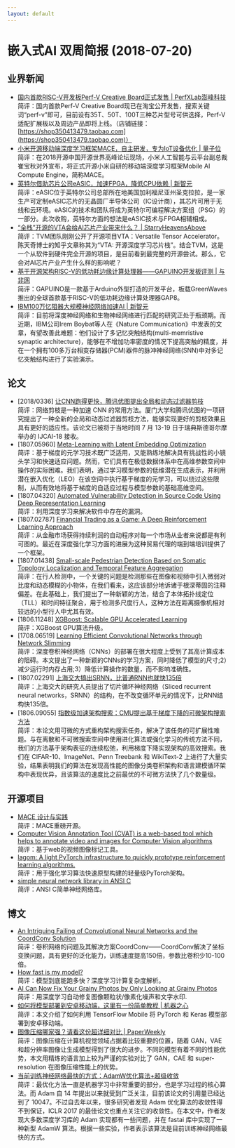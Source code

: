 ```yaml
---
layout: default
---
```


# 嵌入式AI 双周简报 (2018-07-20)

## 业界新闻

- [国内首款RISC-V开发板Perf-V Creative Board正式发售 | PerfXLab澎峰科技](https://shop350413479.taobao.com/)<br/>
简评：国内首款Perf-V Creative Board现已在淘宝公开发售，搜索关键词“perf-v”即可，目前设有35T、50T、100T三种芯片型号可供选择，Perf-V适配扩展板以及周边产品即将上线。（店铺链接：[https://shop350413479.taobao.com](https://shop350413479.taobao.com)）  
- [小米开源移动端深度学习框架MACE，自主研发，专为IoT设备优化 | 量子位](https://mp.weixin.qq.com/s/J6IjYz4KCIVHJ0QW8zCxfw)<br/>
简评：在2018开源中国开源世界高峰论坛现场，小米人工智能与云平台副总裁崔宝秋对外宣布，将正式开源小米自研的移动端深度学习框架Mobile AI Compute Engine，简称MACE。
- [英特尔借助芯片公司eASIC，加速FPGA，降低CPU依赖 | 新智元](https://mp.weixin.qq.com/s/h79cfwNRLnQDBW76ddMHyw)<br/>
简评：eASIC位于英特尔公司总部所在地美国加利福尼亚州圣克拉拉，是一家生产可定制eASIC芯片的无晶圆厂半导体公司（IC设计商），其芯片可用于无线和云环境。eASIC的技术和团队将成为英特尔可编程解决方案组（PSG）的一部分。此次收购，英特尔方面的想法是eASIC技术与FPGA相辅相成。  
- [“全栈”开源的VTA会给AI芯片产业带来什么？ | StarryHeavensAbove](https://mp.weixin.qq.com/s/5HwVRnX2g2ITB0o2JflNGQ)<br/>
简评：TVM团队刚刚公开了开源项目VTA：Versatile Tensor Accelerator。陈天奇博士的知乎文章称其为“VTA: 开源深度学习芯片栈”。结合TVM，这是一个从软件到硬件完全开源的项目，是目前看到最完整的开源尝试。那么，它会对AI芯片产业产生什么样的影响呢？  
- [基于开源架构RISC-V的低功耗边缘计算处理器——GAPUINO开发板评测 | 与非网](https://mp.weixin.qq.com/s/TLqzVXz_sc6sVWB4AnxZnw)<br/>
简评：GAPUINO是一款基于Arduino外型打造的开发平台，板载GreenWaves推出的全球首款基于RISC-V的低功耗边缘计算处理器GAP8。  
- [IBM100万忆阻器大规模神经网络加速AI | 新智元](https://mp.weixin.qq.com/s/eyzzeYOKdah-9WGUrhbAkg)<br />
简评：目前将深度神经网络和生物神经网络进行匹配的研究正处于瓶颈期。而近期，IBM公司Irem Boybat等人在《Nature Communication》中发表的文章，有望改善此难题：他们设计了多记忆突触结构(multi-memristive synaptic architecture)，能够在不增加功率密度的情况下提高突触的精度，并在一个拥有100多万台相变存储器(PCM)器件的脉冲神经网络(SNN)中对多记忆突触结构进行了实验演示。

## 论文

- [2018/0336] [让CNN跑得更快，腾讯优图提出全局和动态过滤器剪枝](https://www.ijcai.org/proceedings/2018/0336.pdf)<br/>
简评：网络剪枝是一种加速 CNN 的常用方法。厦门大学和腾讯优图的一项研究提出了一种全新的全局和动态过滤器剪枝方法，能够实现更好的剪枝效果且具有更好的适应性。该论文已被将于当地时间 7 月 13-19 日于瑞典斯德哥尔摩举办的 IJCAI-18 接收。  
- [1807.05960] [Meta-Learning with Latent Embedding Optimization](https://arxiv.org/abs/1807.05960)<br/>
简评：基于梯度的元学习技术既广泛适用，又能熟练地解决具有挑战性的小镜头学习和快速适应问题。然而，它们具有在极低数据体系中在高维参数空间中操作的实际困难。我们表明，通过学习模型参数的低维潜在生成表示，并利用潜在嵌入优化（LEO）在该空间中执行基于梯度的元学习，可以绕过这些限制，从而有效地将基于梯度的自适应过程与模型参数的基础高维空间。
- [1807.04320] [Automated Vulnerability Detection in Source Code Using Deep Representation Learning](https://arxiv.org/abs/1807.04320)<br/>
简评：利用深度学习来解决软件中存在的漏洞。
- [1807.02787] [Financial Trading as a Game: A Deep Reinforcement Learning Approach](https://arxiv.org/abs/1807.02787)<br/>
简评：从金融市场获得持续利润的自动程序对每一个市场从业者来说都是有利可图的。最近在深度强化学习方面的进展为这种贸易代理的端到端培训提供了一个框架。
- [1807.01438] [Small-scale Pedestrian Detection Based on Somatic Topology Localization and Temporal Feature Aggregation](https://arxiv.org/abs/1807.01438)<br/>
简评：在行人检测中，一个关键的问题是检测那些在图像和视频中引入微弱对比度和动态模糊的小物体，在我们看来，这应该部分地诉诸于根深蒂固的注释偏差。在此基础上，我们提出了一种新颖的方法，结合了本体拓扑线定位（TLL）和时间特征聚合，用于检测多尺度行人，这种方法在距离摄像机相对较远的小型行人中尤其有效。
- [1806.11248] [XGBoost: Scalable GPU Accelerated Learning](https://arxiv.org/abs/1806.11248)<br/>
简评：XGBoost GPU算法升级。
- [1708.06519] [Learning Efficient Convolutional Networks through Network Slimming](https://arxiv.org/abs/1708.06519)<br/>
简评：深度卷积神经网络（CNNs）的部署在很大程度上受到了其高计算成本的阻碍。本文提出了一种新颖的CNNs的学习方案，同时降低了模型的尺寸;2）减少运行时内存占用;3）降低计算操作的数量，而不影响准确性。
- [1807.02291] [上海交大搞出SRNN，比普通RNN也就快135倍](https://arxiv.org/abs/1807.02291)<br/>
简评：上海交大的研究人员提出了切片循环神经网络（Sliced recurrent neural networks，SRNN）的结构，在不改变循环单元的情况下，比RNN结构快135倍。
- [1806.09055] [指数级加速架构搜索：CMU提出基于梯度下降的可微架构搜索方法](https://arxiv.org/abs/1806.09055)<br/>
简评：本论文用可微的方式重构架构搜索任务，解决了该任务的可扩展性难题。与在离散和不可微搜索空间中使用进化算法或强化学习的传统方法不同，我们的方法基于架构表征的连续松弛，利用梯度下降实现架构的高效搜索。我们在 CIFAR-10、ImageNet、Penn Treebank 和 WikiText-2 上进行了大量实验，结果表明我们的算法在发现高性能的图像分类卷积架构和语言建模循环架构中表现优异，且该算法的速度比之前最优的不可微方法快了几个数量级。

## 开源项目

- [MACE 设计与实践](https://github.com/XiaoMi/mace)<br/>
简评：MACE重磅开源。
- [Computer Vision Annotation Tool (CVAT) is a web-based tool which helps to annotate video and images for Computer Vision algorithms](https://github.com/opencv/cvat)<br/>
简评：基于web的视频图像标记工具。
- [lagom: A light PyTorch infrastructure to quickly prototype reinforcement learning algorithms.](https://github.com/zuoxingdong/lagom)<br/>
简评：用于强化学习算法快速原型构建的轻量级PyTorch架构。
- [simple neural network library in ANSI C](https://github.com/codeplea/genann)<br/>
简评：ANSI C简单神经网络库。

## 博文
- [An Intriguing Failing of Convolutional Neural Networks and the CoordConv Solution](https://eng.uber.com/coordconv/)<br/>
简评：卷积网络的问题及其解决方案CoordConv——CoordConv解决了坐标变换问题，具有更好的泛化能力，训练速度提高150倍，参数比卷积少10-100倍。
- [How fast is my model?](http://machinethink.net/blog/how-fast-is-my-model/)<br/>
简评：模型到底能跑多快？深度学习计算复杂度解析。
- [AI Can Now Fix Your Grainy Photos by Only Looking at Grainy Photos](https://weibo.com/tv/v/Gpnqtnipl?fid=1034:4260482161558120)<br/>
简评：用深度学习自动修复图像颗粒状/像素化噪声和文字水印.
- [如何将模型部署到安卓移动端，这里有一份简单教程 | 机器之心](https://mp.weixin.qq.com/s/23FoaaA3Z_3kf03BmepFPg)<br/>
简评：本文介绍了如何利用 TensorFlow Mobile 将 PyTorch 和 Keras 模型部署到安卓移动端。
- [图像压缩哪家强？请看这份超详细对比 | PaperWeekly](https://mp.weixin.qq.com/s/B7reSwa9sCZqbkYVM5-VOA)<br/>
简评：图像压缩在计算机视觉领域占据着比较重要的位置，随着 GAN，VAE 和超分辨率图像让生成模型得到了很大的进步。不同的模型有着不同的性能优势，本文用精炼的语言加上较为严谨的实验对比了 GAN，CAE 和 super-resolution 在图像压缩性能上的优势。
- [当前训练神经网络最快的方式：AdamW优化算法+超级收敛](http://www.fast.ai/2018/07/02/adam-weight-decay/)<br/>
简评：最优化方法一直是机器学习中非常重要的部分，也是学习过程的核心算法。而 Adam 自 14 年提出以来就受到广泛关注，目前该论文的引用量已经达到了 10047。不过自去年以来，很多研究者发现 Adam 优化算法的收敛性得不到保证，ICLR 2017 的最佳论文也重点关注它的收敛性。在本文中，作者发现大多数深度学习库的 Adam 实现都有一些问题，并在 fastai 库中实现了一种新型 AdamW 算法。根据一些实验，作者表示该算法是目前训练神经网络最快的方式。
